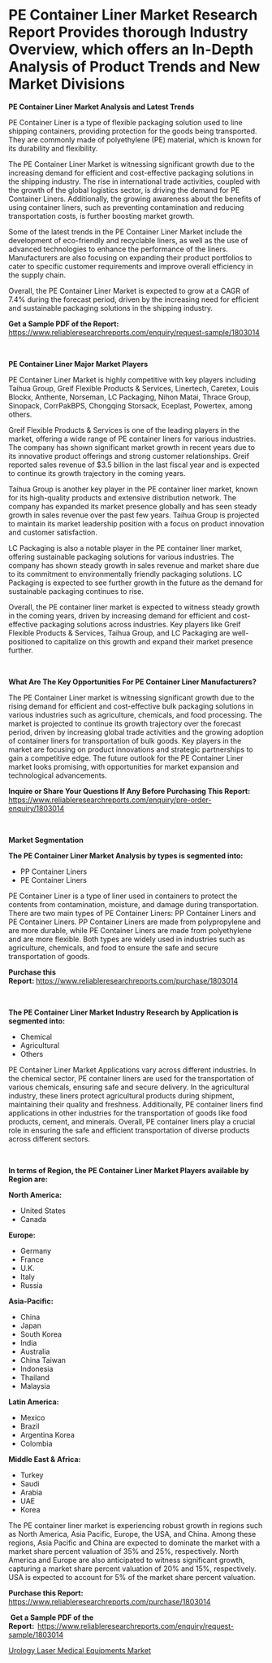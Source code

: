 <p><h1>PE Container Liner Market Research Report Provides thorough Industry Overview, which offers an In-Depth Analysis of Product Trends and New Market Divisions</h1></p><p><strong>PE Container Liner Market Analysis and Latest Trends</strong></p>
<p><p>PE Container Liner is a type of flexible packaging solution used to line shipping containers, providing protection for the goods being transported. They are commonly made of polyethylene (PE) material, which is known for its durability and flexibility.</p><p>The PE Container Liner Market is witnessing significant growth due to the increasing demand for efficient and cost-effective packaging solutions in the shipping industry. The rise in international trade activities, coupled with the growth of the global logistics sector, is driving the demand for PE Container Liners. Additionally, the growing awareness about the benefits of using container liners, such as preventing contamination and reducing transportation costs, is further boosting market growth.</p><p>Some of the latest trends in the PE Container Liner Market include the development of eco-friendly and recyclable liners, as well as the use of advanced technologies to enhance the performance of the liners. Manufacturers are also focusing on expanding their product portfolios to cater to specific customer requirements and improve overall efficiency in the supply chain.</p><p>Overall, the PE Container Liner Market is expected to grow at a CAGR of 7.4% during the forecast period, driven by the increasing need for efficient and sustainable packaging solutions in the shipping industry.</p></p>
<p><strong>Get a Sample PDF of the Report:&nbsp;</strong> <a href="https://www.reliableresearchreports.com/enquiry/request-sample/1803014">https://www.reliableresearchreports.com/enquiry/request-sample/1803014</a></p>
<p>&nbsp;</p>
<p><strong>PE Container Liner Major Market Players</strong></p>
<p><p>PE Container Liner Market is highly competitive with key players including Taihua Group, Greif Flexible Products & Services, Linertech, Caretex, Louis Blockx, Anthente, Norseman, LC Packaging, Nihon Matai, Thrace Group, Sinopack, CorrPakBPS, Chongqing Storsack, Eceplast, Powertex, among others.</p><p>Greif Flexible Products & Services is one of the leading players in the market, offering a wide range of PE container liners for various industries. The company has shown significant market growth in recent years due to its innovative product offerings and strong customer relationships. Greif reported sales revenue of $3.5 billion in the last fiscal year and is expected to continue its growth trajectory in the coming years.</p><p>Taihua Group is another key player in the PE container liner market, known for its high-quality products and extensive distribution network. The company has expanded its market presence globally and has seen steady growth in sales revenue over the past few years. Taihua Group is projected to maintain its market leadership position with a focus on product innovation and customer satisfaction.</p><p>LC Packaging is also a notable player in the PE container liner market, offering sustainable packaging solutions for various industries. The company has shown steady growth in sales revenue and market share due to its commitment to environmentally friendly packaging solutions. LC Packaging is expected to see further growth in the future as the demand for sustainable packaging continues to rise.</p><p>Overall, the PE container liner market is expected to witness steady growth in the coming years, driven by increasing demand for efficient and cost-effective packaging solutions across industries. Key players like Greif Flexible Products & Services, Taihua Group, and LC Packaging are well-positioned to capitalize on this growth and expand their market presence further.</p></p>
<p>&nbsp;</p>
<p><strong>What Are The Key Opportunities For PE Container Liner Manufacturers?</strong></p>
<p><p>The PE Container Liner market is witnessing significant growth due to the rising demand for efficient and cost-effective bulk packaging solutions in various industries such as agriculture, chemicals, and food processing. The market is projected to continue its growth trajectory over the forecast period, driven by increasing global trade activities and the growing adoption of container liners for transportation of bulk goods. Key players in the market are focusing on product innovations and strategic partnerships to gain a competitive edge. The future outlook for the PE Container Liner market looks promising, with opportunities for market expansion and technological advancements.</p></p>
<p><strong>Inquire or Share Your Questions If Any Before Purchasing This Report:</strong> <a href="https://www.reliableresearchreports.com/enquiry/pre-order-enquiry/1803014">https://www.reliableresearchreports.com/enquiry/pre-order-enquiry/1803014</a></p>
<p>&nbsp;</p>
<p><strong>Market Segmentation</strong></p>
<p><strong>The PE Container Liner Market Analysis by types is segmented into:</strong></p>
<p><ul><li>PP Container Liners</li><li>PE Container Liners</li></ul></p>
<p><p>PE Container Liner is a type of liner used in containers to protect the contents from contamination, moisture, and damage during transportation. There are two main types of PE Container Liners: PP Container Liners and PE Container Liners. PP Container Liners are made from polypropylene and are more durable, while PE Container Liners are made from polyethylene and are more flexible. Both types are widely used in industries such as agriculture, chemicals, and food to ensure the safe and secure transportation of goods.</p></p>
<p><strong>Purchase this Report:&nbsp;</strong><a href="https://www.reliableresearchreports.com/purchase/1803014">https://www.reliableresearchreports.com/purchase/1803014</a></p>
<p>&nbsp;</p>
<p><strong>The PE Container Liner Market Industry Research by Application is segmented into:</strong></p>
<p><ul><li>Chemical</li><li>Agricultural</li><li>Others</li></ul></p>
<p><p>PE Container Liner Market Applications vary across different industries. In the chemical sector, PE container liners are used for the transportation of various chemicals, ensuring safe and secure delivery. In the agricultural industry, these liners protect agricultural products during shipment, maintaining their quality and freshness. Additionally, PE container liners find applications in other industries for the transportation of goods like food products, cement, and minerals. Overall, PE container liners play a crucial role in ensuring the safe and efficient transportation of diverse products across different sectors.</p></p>
<p>&nbsp;</p>
<p><strong>In terms of Region, the PE Container Liner Market Players available by Region are:</strong></p>
<p>
    <p> <strong> North America: </strong>
        <ul>
            <li>United States</li>
            <li>Canada</li>
        </ul>
        </p> 
    <p> <strong> Europe: </strong>
        <ul>
            <li>Germany</li>
            <li>France</li>
            <li>U.K.</li>
            <li>Italy</li>
            <li>Russia</li>
        </ul>
        </p> 
    <p> <strong> Asia-Pacific: </strong>
        <ul>
            <li>China</li>
            <li>Japan</li>
            <li>South Korea</li>
            <li>India</li>
            <li>Australia</li>
            <li>China Taiwan</li>
            <li>Indonesia</li>
            <li>Thailand</li>
            <li>Malaysia</li>
        </ul>
        </p> 
    <p> <strong> Latin America: </strong>
        <ul>
            <li>Mexico</li>
            <li>Brazil</li>
            <li>Argentina Korea</li>
            <li>Colombia</li>
        </ul>
        </p> 
    <p> <strong> Middle East & Africa: </strong>
        <ul>
            <li>Turkey</li>
            <li>Saudi</li>
            <li>Arabia</li>
            <li>UAE</li>
            <li>Korea</li>
        </ul>
    </p>
    </p>
<p><p>The PE container liner market is experiencing robust growth in regions such as North America, Asia Pacific, Europe, the USA, and China. Among these regions, Asia Pacific and China are expected to dominate the market with a market share percent valuation of 35% and 25%, respectively. North America and Europe are also anticipated to witness significant growth, capturing a market share percent valuation of 20% and 15%, respectively. USA is expected to account for 5% of the market share percent valuation.</p></p>
<p><strong>Purchase this Report: </strong><a href="https://www.reliableresearchreports.com/purchase/1803014">https://www.reliableresearchreports.com/purchase/1803014</a></p>
<p>&nbsp;<strong>Get a Sample PDF of the Report:&nbsp;&nbsp;</strong><a href="https://www.reliableresearchreports.com/enquiry/request-sample/1803014">https://www.reliableresearchreports.com/enquiry/request-sample/1803014</a></p>
<p><strong></strong></p>
<p><p><a href="https://gamy-alyssum-396.notion.site/Urology-Laser-Medical-Equipments-Market-Research-Report-Unlocks-Analysis-on-the-Market-Financial-Sta-7daad25cae3344529e4ae320a2762a70">Urology Laser Medical Equipments Market</a></p></p>